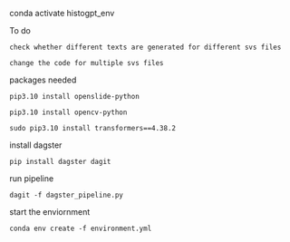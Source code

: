 conda activate histogpt_env

To do
```
check whether different texts are generated for different svs files
```
```
change the code for multiple svs files
```
packages needed
```
pip3.10 install openslide-python
```
```
pip3.10 install opencv-python
```
```
sudo pip3.10 install transformers==4.38.2
```
install dagster
```
pip install dagster dagit
```
run pipeline
```
dagit -f dagster_pipeline.py
```
start the enviornment
```
conda env create -f environment.yml
```
